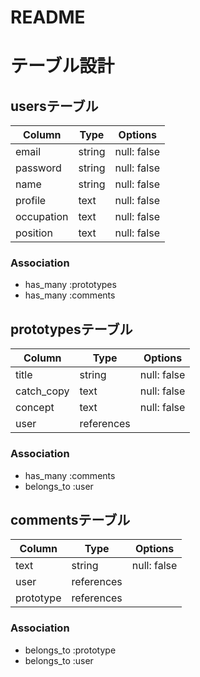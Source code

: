 # README

# テーブル設計

## usersテーブル

| Column     | Type    | Options     |
| ---------- | ------- | ----------- |
| email      | string  | null: false |
| password   | string  | null: false |
| name       | string  | null: false |
| profile    | text    | null: false |
| occupation | text    | null: false |
| position   | text    | null: false |

### Association

- has_many :prototypes
- has_many :comments

## prototypesテーブル

| Column     | Type       | Options     |
| ---------- | ---------- | ----------- |
| title      | string     | null: false |
| catch_copy | text       | null: false |
| concept    | text       | null: false |
| user       | references |             |

### Association

- has_many   :comments
- belongs_to :user

## commentsテーブル

| Column     | Type       | Options     |
| ---------- | ---------- | ----------- |
| text       | string     | null: false |
| user       | references |             |
| prototype  | references |             |

### Association

- belongs_to :prototype
- belongs_to :user